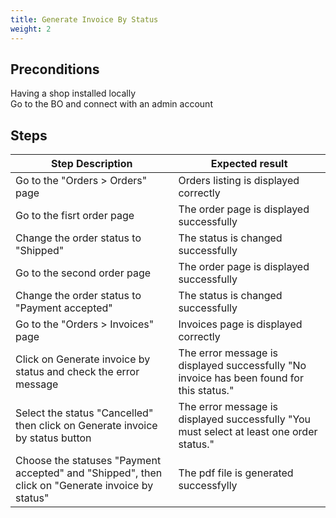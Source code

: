 ```yaml
---
title: Generate Invoice By Status
weight: 2
---
```


## Preconditions

Having a shop installed locally\
Go to the BO and connect with an admin account
## Steps
| Step Description | Expected result |
| ----- | ----- |
| Go to the "Orders > Orders" page | Orders listing is displayed correctly |
| Go to the fisrt order page | The order page is displayed successfully |
| Change the order status to "Shipped" | The status is changed successfully |
| Go to the second order page | The order page is displayed successfully |
| Change the order status to "Payment accepted" | The status is changed successfully |
| Go to the "Orders > Invoices" page | Invoices page is displayed correctly |
| Click on Generate invoice by status and check the error message | The error message is displayed successfully "No invoice has been found for this status." |
| Select the status "Cancelled" then click on Generate invoice by status button | The error message is displayed successfully "You must select at least one order status." |
| Choose the statuses "Payment accepted" and "Shipped", then click on "Generate invoice by status" | The pdf file is generated successfylly |
